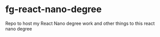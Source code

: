 # fg-react-nano-degree
Repo to host my React Nano degree work and other things to this react nano degree
